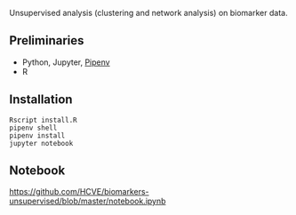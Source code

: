 Unsupervised analysis (clustering and network analysis) on biomarker data.
## Preliminaries

- Python, Jupyter, [Pipenv](https://pipenv.pypa.io/en/latest/)
- R

## Installation

```
Rscript install.R
pipenv shell
pipenv install
jupyter notebook
```

## Notebook

https://github.com/HCVE/biomarkers-unsupervised/blob/master/notebook.ipynb
